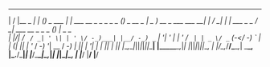   __  __         _    _              _                      _             ___                  _    ___     _               ___                  _ _         
 |  \/  |__ _ __| |_ (_)_ _  ___ ___| |   ___ __ _ _ _ _ _ (_)_ _  __ _  | _ ) __ _ ___ ___ __| |  / __|  _| |__  ___ _ _  / __| ___ __ _  _ _ _(_) |_ _  _  
 | |\/| / _` / _| ' \| | ' \/ -_)___| |__/ -_) _` | '_| ' \| | ' \/ _` | | _ \/ _` (_-</ -_) _` | | (_| || | '_ \/ -_) '_| \__ \/ -_) _| || | '_| |  _| || | 
 |_|  |_\__,_\__|_||_|_|_||_\___|   |____\___\__,_|_| |_||_|_|_||_\__, | |___/\__,_/__/\___\__,_|  \___\_, |_.__/\___|_|   |___/\___\__|\_,_|_| |_|\__|\_, | 
                                                                  |___/                                |__/                                            |__/  
